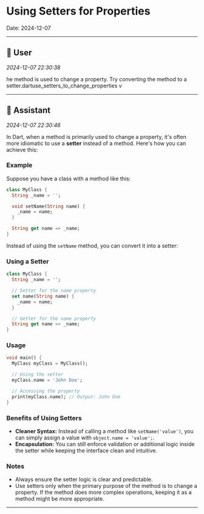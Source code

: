 # Using Setters for Properties

Date: 2024-12-07

---

## 👤 User
*2024-12-07 22:30:38*

he method is used to change a property.
Try converting the method to a setter.dartuse_setters_to_change_properties
v

---

## 🤖 Assistant
*2024-12-07 22:30:46*

In Dart, when a method is primarily used to change a property, it's often more idiomatic to use a **setter** instead of a method. Here's how you can achieve this:

### Example

Suppose you have a class with a method like this:

```dart
class MyClass {
  String _name = '';

  void setName(String name) {
    _name = name;
  }

  String get name => _name;
}
```

Instead of using the `setName` method, you can convert it into a setter:

### Using a Setter

```dart
class MyClass {
  String _name = '';

  // Setter for the name property
  set name(String name) {
    _name = name;
  }

  // Getter for the name property
  String get name => _name;
}
```

### Usage

```dart
void main() {
  MyClass myClass = MyClass();

  // Using the setter
  myClass.name = 'John Doe';

  // Accessing the property
  print(myClass.name); // Output: John Doe
}
```

### Benefits of Using Setters
- **Cleaner Syntax:** Instead of calling a method like `setName('value')`, you can simply assign a value with `object.name = 'value';`.
- **Encapsulation:** You can still enforce validation or additional logic inside the setter while keeping the interface clean and intuitive.

### Notes
- Always ensure the setter logic is clear and predictable.
- Use setters only when the primary purpose of the method is to change a property. If the method does more complex operations, keeping it as a method might be more appropriate.

---
